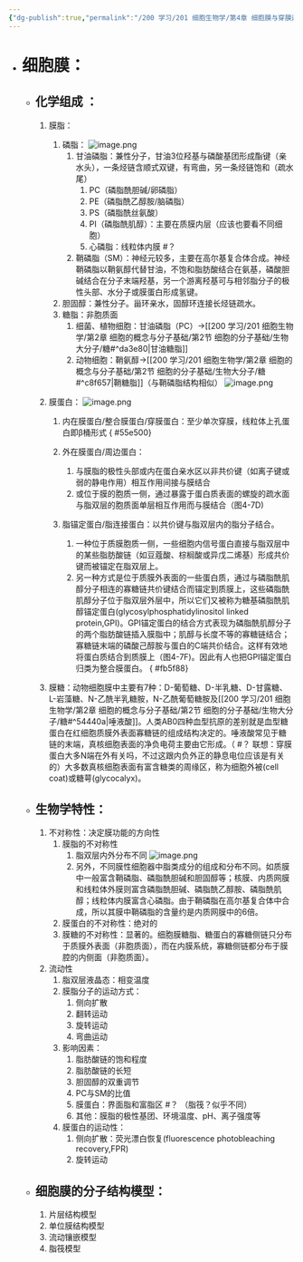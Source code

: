 ```yaml
---
{"dg-publish":true,"permalink":"/200 学习/201 细胞生物学/第4章 细胞膜与穿膜运输/第1节 细胞膜/细胞膜/","title":"细胞膜","created":"2024-01-09T13:03:08.922+08:00","updated":"2024-01-09T22:20:54.126+08:00"}
---
```


- # 细胞膜：
	- ## 化学组成 ：
		1. 膜脂：
			1. 磷脂：
				![image.png](https://cdn.jsdelivr.net/gh/Dolan-Lance/Image-Jiang/202401091321463.jpg)
				1. 甘油磷脂：兼性分子，甘油3位羟基与磷酸基团形成酯键（亲水头），一条烃链含顺式双键，有弯曲，另一条烃链饱和（疏水尾）
					1. PC（磷脂酰胆碱/卵磷脂）
					2. PE（磷脂酰乙醇胺/脑磷脂）
					3. PS（磷脂酰丝氨酸）
					4. PI（磷脂酰肌醇）：主要在质膜内层（应该也要看不同细胞）
					5. 心磷脂：线粒体内膜 #？
				2. 鞘磷脂（SM）：神经元较多，主要在高尔基复合体合成。神经鞘磷脂以鞘氨醇代替甘油，不饱和脂肪酸结合在氨基，磷酸胆碱结合在分子末端羟基，另一个游离羟基可与相邻脂分子的极性头部、水分子或膜蛋白形成氢键。
			2. 胆固醇：兼性分子。甾环亲水，固醇环连接长烃链疏水。
			3. 糖脂：非胞质面
				1. 细菌、植物细胞：甘油磷脂（PC）→[[200 学习/201 细胞生物学/第2章 细胞的概念与分子基础/第2节 细胞的分子基础/生物大分子/糖#^da3e80\|甘油糖脂]]
				2. 动物细胞：鞘氨醇→[[200 学习/201 细胞生物学/第2章 细胞的概念与分子基础/第2节 细胞的分子基础/生物大分子/糖#^c8f657\|鞘糖脂]]（与鞘磷脂结构相似）
					![image.png](https://cdn.jsdelivr.net/gh/Dolan-Lance/Image-Jiang/202401091330567.jpg)
		2. 膜蛋白：
			![image.png](https://cdn.jsdelivr.net/gh/Dolan-Lance/Image-Jiang/202401091612072.jpg)
			1. 内在膜蛋白/整合膜蛋白/穿膜蛋白：至少单次穿膜，线粒体上孔蛋白即β桶形式
{ #55e500}

			2. 外在膜蛋白/周边蛋白：
				1. 与膜脂的极性头部或内在蛋白亲水区以非共价键（如离子键或弱的静电作用）相互作用间接与膜结合
				2. 或位于膜的胞质一侧，通过暴露于蛋白质表面的螺旋的疏水面与脂双层的胞质面单层相互作用而与膜结合（图4-7D)
			3. 脂锚定蛋白/脂连接蛋白：以共价键与脂双层内的脂分子结合。
				1. 一种位于质膜胞质一侧，一些细胞内信号蛋白直接与脂双层中的某些脂肪酸链（如豆蔻酸、棕榈酸或异戊二烯基）形成共价键而被锚定在脂双层上。
				2. 另一种方式是位于质膜外表面的一些蛋白质，通过与磷脂酰肌醇分子相连的寡糖链共价键结合而锚定到质膜上，这些磷脂酰肌醇分子位于脂双层外层中，所以它们又被称为糖基磷脂酰肌醇锚定蛋白(glycosylphosphatidylinositol linked protein,GPI)。GPI锚定蛋白的结合方式表现为磷脂酰肌醇分子的两个脂肪酸链插入膜脂中；肌醇与长度不等的寡糖链结合；寡糖链末端的磷酸己醇胺与蛋白的C端共价结合。这样有效地将蛋白质结合到质膜上（图4-7F)。因此有人也把GPI锚定蛋白归类为整合膜蛋白。
{ #fb5f88}

		3. 膜糖：动物细胞膜中主要有7种：D-葡萄糖、D-半乳糖、D-甘露糖、L-岩藻糖、N-乙酰半乳糖胺，N-乙酰葡萄糖胺及[[200 学习/201 细胞生物学/第2章 细胞的概念与分子基础/第2节 细胞的分子基础/生物大分子/糖#^54440a\|唾液酸]]。人类AB0四种血型抗原的差别就是血型糖蛋白在红细胞质膜外表面寡糖链的组成结构决定的。唾液酸常见于糖链的末端，真核细胞表面的净负电荷主要由它形成。（ #？ 联想：穿膜蛋白大多N端在外有关吗，不过这跟内负外正的静息电位应该是有关的）大多数真核细胞表面有富含糖类的周缘区，称为细胞外被(cell coat)或糖萼(glycocalyx)。
	- ## 生物学特性：
		 1. 不对称性：决定膜功能的方向性
			 1. 膜脂的不对称性
				 1. 脂双层内外分布不同
					 ![image.png](https://cdn.jsdelivr.net/gh/Dolan-Lance/Image-Jiang/202401091702139.jpg)
				2. 另外，不同膜性细胞器中脂类成分的组成和分布不同。如质膜中一般富含鞘磷脂、磷脂酰胆碱和胆固醇等；核膜、内质网膜和线粒体外膜则富含磷脂酰胆碱、磷脂酰乙醇胺、磷脂酰肌醇；线粒体内膜富含心磷脂。由于鞘磷脂在高尔基复合体中合成，所以其膜中鞘磷脂的含量约是内质网膜中的6倍。
			 2. 膜蛋白的不对称性：绝对的
			 3. 膜糖的不对称性：显著的。细胞膜糖脂、糖蛋白的寡糖侧链只分布于质膜外表面（非胞质面），而在内膜系统，寡糖侧链都分布于膜腔的内侧面（非胞质面）。
		 2. 流动性
			 1. 脂双层液晶态：相变温度
			 2. 膜脂分子的运动方式：
				 1. 侧向扩散
				 2. 翻转运动
				 3. 旋转运动
				 4. 弯曲运动
			3. 影响因素：
				1. 脂肪酸链的饱和程度
				2. 脂肪酸链的长短
				3. 胆固醇的双重调节
				4. PC与SM的比值
				5. 膜蛋白：界面脂和富脂区 #？ （脂筏？似乎不同）
				6. 其他：膜脂的极性基团、环境温度、pH、离子强度等
			4. 膜蛋白的运动性：
				1. 侧向扩散：荧光漂白恢复(fluorescence photobleaching recovery,FPR)
				2. 旋转运动
	 - ## 细胞膜的分子结构模型：
		 1. 片层结构模型
		 2. 单位膜结构模型
		 3. 流动镶嵌模型
		 4. 脂筏模型